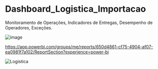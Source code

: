 # Dashboard_Logistica_Importacao
Monitoramento de Operações, Indicadores de Entregas, Desempenho de Operadores, Exceções.

![image](https://github.com/Maia-Polonio/Dashboard_Logistica_Importacao/assets/131725481/1a173b31-8086-4fbb-bcbd-6e31981461c9)

https://app.powerbi.com/groups/me/reports/650d4861-cf75-4904-af07-ea0981f7a102/ReportSection?experience=power-bi

![Logistica](https://github.com/Maia-Polonio/Dashboard_Logistica_Importacao/assets/131725481/d599a702-685b-4158-96f5-dad15f5952bd)
